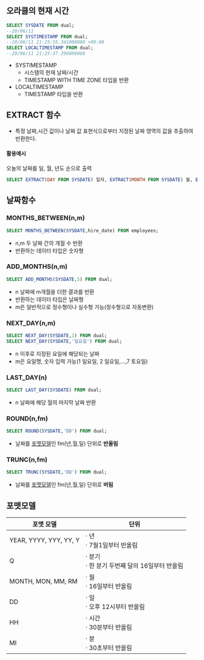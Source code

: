 ## 오라클의 현재 시간

```sql
SELECT SYSDATE FROM dual;
--20/06/11
SELECT SYSTIMESTAMP FROM dual;
--20/06/11 21:25:55.341000000 +09:00
SELECT LOCALTIMESTAMP FROM dual;
--20/06/11 21:25:37.296000000
```

* SYSTIMESTAMP
  * 시스템의 현재 날짜/시간 
  * TIMESTAMP WITH TIME ZONE 타입을 반환
* LOCALTIMESTAMP
  * TIMESTAMP 타입을 반환

## EXTRACT 함수

* 특정 날짜,시간 값이나 날짜 값 표현식으로부터 지정된 날짜 영역의 값을 추출하여 반환한다.

#### 활용예시

오늘의 날짜를 일, 월, 년도 순으로 출력

```sql
SELECT EXTRACT(DAY FROM SYSDATE) 일자, EXTRACT(MONTH FROM SYSDATE) 월, EXTRACT(YEAR FROM SYSDATE) 년도 FROM dual;
```

## 날짜함수

### MONTHS_BETWEEN(n,m)

```sql
SELECT MONTHS_BETWEEN(SYSDATE,hire_date) FROM employees;
```

* n,m 두 날짜 간의 개월 수 반환
* 반환하는 데이터 타입은 숫자형

### ADD_MONTHS(n,m)

```sql
SELECT ADD_MONTHS(SYSDATE,5) FROM dual;
```

* n 날짜에 m개월을 더한 결과를 반환
* 반환하는 데이터 타입은 날짜형
* m은 일반적으로 정수형이나 실수형 가능(정수형으로 자동변환)

### NEXT_DAY(n,m)

```sql
SELECT NEXT_DAY(SYSDATE,1) FROM dual;
SELECT NEXT_DAY(SYSDATE,'일요일') FROM dual;
```

* n 이후로 지정된 요일에 해당되는 날짜
* m은 요일명, 숫자 입력 가능(1 일요일, 2 일요일,...,7 토요일)

### LAST_DAY(n)

```sql
SELECT LAST_DAY(SYSDATE) FROM dual;
```

* n 날짜에 해당 월의 마지막 날짜 반환

### ROUND(n,fm)

```SQL
SELECT ROUND(SYSDATE,'DD') FROM dual;
```

* 날짜를 [포맷모델](https://github.com/yoojinhee03/TIL/blob/master/Database/OracleDB/%EB%8B%A8%EC%9D%BC%ED%96%89%20%ED%95%A8%EC%88%98.md#%ED%8F%AC%EB%A7%B7%EB%AA%A8%EB%8D%B8)인 fm(년,월,일) 단위로 **반올림**

### TRUNC(n,fm)

```sql
SELECT TRUNC(SYSDATE,'DD') FROM dual;
```

* 날짜를 [포맷모델](https://github.com/yoojinhee03/TIL/blob/master/Database/OracleDB/%EB%8B%A8%EC%9D%BC%ED%96%89%20%ED%95%A8%EC%88%98.md#%ED%8F%AC%EB%A7%B7%EB%AA%A8%EB%8D%B8)인 fm(년,월,일) 단위로 **버림**



## 포맷모델

| 포맷 모델              | 단위                                             |
| ---------------------- | ------------------------------------------------ |
| YEAR, YYYY, YYY, YY, Y | · 년 <br>· 7월1일부터 반올림                     |
| Q                      | · 분기 <br>· 한 분기 두번째 달의 16일부터 반올림 |
| MONTH, MON, MM, RM     | · 월 <br>· 16일부터 반올림                       |
| DD                     | · 일 <br>· 오후 12시부터 반올림                  |
| HH                     | · 시간<br>· 30분부터 반올림                      |
| MI                     | · 분 <br>· 30초부터 반올림                       |

